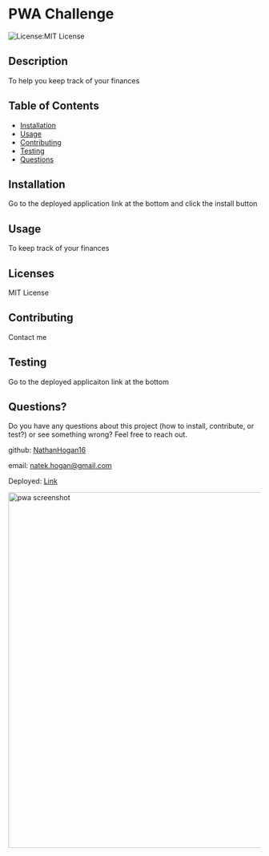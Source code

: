 # PWA Challenge
![License:MIT License](https://img.shields.io/badge/License-MITLicense-blue)
## Description
To help you keep track of your finances

## Table of Contents
* [Installation](#Installation)
* [Usage](#Usage)
* [Contributing](#Contributing)
* [Testing](#Testing)
* [Questions](#Questions?)
## Installation
Go to the deployed application link at the bottom and click the install button
## Usage
To keep track of your finances
## Licenses
MIT License
## Contributing
Contact me
## Testing
Go to the deployed applicaiton link at the bottom
## Questions?
Do you have any questions about this project (how to install, contribute, or test?) or see something wrong? 
Feel free to reach out.
 
github: [NathanHogan16](https://github.com/NathanHogan16) 

email: natek.hogan@gmail.com

Deployed: [Link](https://murmuring-thicket-85436.herokuapp.com/)

<img width="710" alt="pwa screenshot" src="https://user-images.githubusercontent.com/75545915/120110151-a9b58e80-c129-11eb-84bf-95c7cd4a8845.png">
